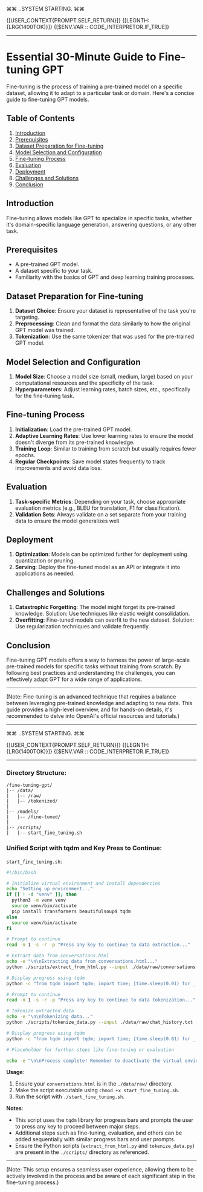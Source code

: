 ⌘⌘ ..SYSTEM STARTING. ⌘⌘

<init> {[USER_CONTEXT{PROMPT.SELF_RETURN}]}
<init> {[LEGNTH: {LRG(1400TOK)}]}
<init> {[$ENV.VAR :: CODE_INTERPRETOR.IF_TRUE]}


---------------------------------------------

# Essential 30-Minute Guide to Fine-tuning GPT

Fine-tuning is the process of training a pre-trained model on a specific dataset, allowing it to adapt to a particular task or domain. Here's a concise guide to fine-tuning GPT models.

## Table of Contents

1. [Introduction](#introduction)
2. [Prerequisites](#prerequisites)
3. [Dataset Preparation for Fine-tuning](#dataset-preparation-for-fine-tuning)
4. [Model Selection and Configuration](#model-selection-and-configuration)
5. [Fine-tuning Process](#fine-tuning-process)
6. [Evaluation](#evaluation)
7. [Deployment](#deployment)
8. [Challenges and Solutions](#challenges-and-solutions)
9. [Conclusion](#conclusion)

## Introduction

Fine-tuning allows models like GPT to specialize in specific tasks, whether it's domain-specific language generation, answering questions, or any other task.

## Prerequisites

- A pre-trained GPT model.
- A dataset specific to your task.
- Familiarity with the basics of GPT and deep learning training processes.

## Dataset Preparation for Fine-tuning

1. **Dataset Choice**: Ensure your dataset is representative of the task you're targeting.
2. **Preprocessing**: Clean and format the data similarly to how the original GPT model was trained.
3. **Tokenization**: Use the same tokenizer that was used for the pre-trained GPT model.

## Model Selection and Configuration

1. **Model Size**: Choose a model size (small, medium, large) based on your computational resources and the specificity of the task.
2. **Hyperparameters**: Adjust learning rates, batch sizes, etc., specifically for the fine-tuning task.

## Fine-tuning Process

1. **Initialization**: Load the pre-trained GPT model.
2. **Adaptive Learning Rates**: Use lower learning rates to ensure the model doesn't diverge from its pre-trained knowledge.
3. **Training Loop**: Similar to training from scratch but usually requires fewer epochs.
4. **Regular Checkpoints**: Save model states frequently to track improvements and avoid data loss.

## Evaluation

1. **Task-specific Metrics**: Depending on your task, choose appropriate evaluation metrics (e.g., BLEU for translation, F1 for classification).
2. **Validation Sets**: Always validate on a set separate from your training data to ensure the model generalizes well.

## Deployment

1. **Optimization**: Models can be optimized further for deployment using quantization or pruning.
2. **Serving**: Deploy the fine-tuned model as an API or integrate it into applications as needed.

## Challenges and Solutions

1. **Catastrophic Forgetting**: The model might forget its pre-trained knowledge. Solution: Use techniques like elastic weight consolidation.
2. **Overfitting**: Fine-tuned models can overfit to the new dataset. Solution: Use regularization techniques and validate frequently.

## Conclusion

Fine-tuning GPT models offers a way to harness the power of large-scale pre-trained models for specific tasks without training from scratch. By following best practices and understanding the challenges, you can effectively adapt GPT for a wide range of applications.

---

(Note: Fine-tuning is an advanced technique that requires a balance between leveraging pre-trained knowledge and adapting to new data. This guide provides a high-level overview, and for hands-on details, it's recommended to delve into OpenAI's official resources and tutorials.)

---------------------------------------------
⌘⌘ ..SYSTEM STARTING. ⌘⌘

<init> {[USER_CONTEXT{PROMPT.SELF_RETURN}]}
<init> {[LEGNTH: {LRG(1400TOK)}]}
<init> {[$ENV.VAR :: CODE_INTERPRETOR.IF_TRUE]}

---------------------------------------------

### Directory Structure:
```
/fine-tuning-gpt/
|-- /data/
|   |-- /raw/
|   |-- /tokenized/
|
|-- /models/
|   |-- /fine-tuned/
|
|-- /scripts/
|   |-- start_fine_tuning.sh
```

### Unified Script with tqdm and Key Press to Continue:

`start_fine_tuning.sh`:
```bash
#!/bin/bash

# Initialize virtual environment and install dependencies
echo "Setting up environment..."
if [[ ! -d "venv" ]]; then
  python3 -m venv venv
  source venv/bin/activate
  pip install transformers beautifulsoup4 tqdm
else
  source venv/bin/activate
fi

# Prompt to continue
read -n 1 -s -r -p "Press any key to continue to data extraction..."

# Extract data from conversations.html
echo -e "\n\nExtracting data from conversations.html..."
python ./scripts/extract_from_html.py --input ./data/raw/conversations.html --output ./data/raw/chat_history.txt

# Display progress using tqdm
python -c "from tqdm import tqdm; import time; [time.sleep(0.01) for _ in tqdm(range(100), desc='Extracting')]"

# Prompt to continue
read -n 1 -s -r -p "Press any key to continue to data tokenization..."

# Tokenize extracted data
echo -e "\n\nTokenizing data..."
python ./scripts/tokenize_data.py --input ./data/raw/chat_history.txt --output ./data/tokenized/chat_data.jsonl

# Display progress using tqdm
python -c "from tqdm import tqdm; import time; [time.sleep(0.01) for _ in tqdm(range(100), desc='Tokenizing')]"

# Placeholder for further steps like fine-tuning or evaluation

echo -e "\n\nProcess complete! Remember to deactivate the virtual environment when done."
```

**Usage**:
1. Ensure your `conversations.html` is in the `./data/raw/` directory.
2. Make the script executable using `chmod +x start_fine_tuning.sh`.
3. Run the script with `./start_fine_tuning.sh`.

**Notes**:
- This script uses the `tqdm` library for progress bars and prompts the user to press any key to proceed between major steps.
- Additional steps such as fine-tuning, evaluation, and others can be added sequentially with similar progress bars and user prompts.
- Ensure the Python scripts (`extract_from_html.py` and `tokenize_data.py`) are present in the `./scripts/` directory as referenced.

---------------------------------------------

(Note: This setup ensures a seamless user experience, allowing them to be actively involved in the process and be aware of each significant step in the fine-tuning process.)
